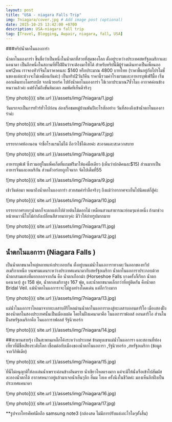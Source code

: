 ```yaml
---
layout: post
title: "USA - niagara Falls Trip"
img: 7niagara/cover.jpg # Add image post (optional)
date: 2015-10-25 13:42:00 +0700
description: USA-niagara fall trip
tag: [Travel, Blogging, Aupair, niagara, fall, USA]
---
```

###ทริปน้ำตกไนแองการ่า

น้ำตกไนแองการ่า ขึ้นชื่อว่าเป็นหนึ่งในน้ำตกที่สวยที่สุดของโลก ตั้งอยู่ระหว่างประเทศสหรัฐอเมริกาและแคนาดา เป็นอีกหนึ่งในสถานที่ที่ใฝ่ฝันว่าจะต้องมาให้ได้ สำหรับทริปนี้มีผู้ร่วมเดินทางเป็นเพื่อนออแพร์2คน เราจองทัวร์จีนในราคาคนละ $140 หรือประมาณ 4800 บาทไทย (ราคาขึ้นอยู่กับโปรโมชั่นของแต่ละช่วงจะไม่เหมือนกันค่ะ) เป็นทริป2วัน1คืน ราคานี้รวมค่าโรงแรมและอาหารบุฟเฟ่1มื้อ เริ่มออกเดินทางโดยรถบัส จากนิวยอร์ค ไปยังน้ำตกไนแองการ่า ใช้เวลาประมาณ7ชั่วโมง อากาศค่อนข้างหนาวแล้วค่ะ แต่ยังไม่ถึงขั้นหิมะตก ลมพัดทีเย็นดีจริงๆ

![my photo]({{ site.url }}/assets/img/7niagara/1.jpg)

วันแรกจะเป็นการทัวร์ทั่วไปก่อน ล่องเรือชมหมู่บ้านพันปีอะไรสักอย่าง วันที่สองถึงเข้าน้ำตกไนแองการ่าค่ะ

![my photo]({{ site.url }}/assets/img/7niagara/6.jpg)

![my photo]({{ site.url }}/assets/img/7niagara/7.jpg)

บรรยากาศห้องนอน จำชื่อโรงแรมไม่ได้ ถือว่าใช้ได้เลยค่ะ สะอาดและสะดวกสบาย

![my photo]({{ site.url }}/assets/img/7niagara/8.jpg)

อาหารบุฟเฟ่ ซึ่งรวมอยู่ในแพ็คเก็ตที่แถมฟรีมาให้แค่มื้อเดียว (เห็นว่าปกติคนละ$15) ส่วนมากเป็นอาหารจีนและอเมริกัน ส่วนตัวอร่อยถูกใจมาก จัดไปเต็มที่55

![my photo]({{ site.url }}/assets/img/7niagara/9.jpg)

เช้าวันต่อมา พอมาถึงน้ำตกไนแองการ่า สวยสมคำร่ำลือจริงๆ ถึงแม้ว่าอากาศจะเย็นไปนิดแต่ก็สู้ค่ะ

![my photo]({{ site.url }}/assets/img/7niagara/10.jpg)

บรรยากาศรอบๆน่ำตกก็จะตกแต่งไปด้วยต้นไม้ดอกไม้ เหมือนสวนสาธารณะย่อมๆแห่งหนึ่ง ถ้ามาช่วงหน้าหนาวนี่ใบไม้กำลังเปลี่ยนสีสวยมากๆค่ะ มีวิวให้ถ่ายรูปมากมาย

![my photo]({{ site.url }}/assets/img/7niagara/11.jpg)


![my photo]({{ site.url }}/assets/img/7niagara/12.jpg)

## น้ำตกไนแอการา (Niagara Falls )
 เป็นน้ำตกขนาดใหญ่หลายแห่งประกอบกัน ตั้งอยู่บนแม่น้ำไนแอการาทางตะวันออกของทวีปอเมริกาเหนือ บนพรมแดนระหว่างประเทศแคนาดากับสหรัฐอเมริกา น้ำตกไนแอการาประกอบด้วยน้ำตกสามแห่งที่แยกออกจากกัน คือ น้ำตกเกือกม้า (Horseshoe Falls บางครั้งก็เรียก น้ำตกแคนาดา) สูง 158 ฟุต, น้ำตกอเมริกาสูง 167 ฟุต, และน้ำตกขนาดเล็กกว่าที่อยู่ติดกัน คือน้ำตก Bridal Veil. แม้น้ำตกไนแอการาจะไม่สูงอย่างโดดเด่น แต่ก็กว้างมาก

![my photo]({{ site.url }}/assets/img/7niagara/13.jpg)

แม่น้ำไนแอการาไหลมาจากทะเลสาบอีรีไหลผ่านน้ำตกไนแอการาลงสู่ทะเลสาบออนตาริโอ เมืองสองฝั่งของน้ำตกในสองประเทศนั้นเป็นเมืองแฝด โดยในฝั่งแคนาดาคือ ไนแอการาฟอลส์ ออนตาริโอ ส่วนในฝั่งสหรัฐอเมริกาคือ ไนแอการาฟอลส์ รัฐนิวยอร์ก

![my photo]({{ site.url }}/assets/img/7niagara/14.jpg)

##สะพานสายรุ้ง
เป็นสะพานเหล็กโค้งระหว่างประเทศ ข้ามหุบเขาแม่น้ำไนแอการา และสถานที่ท่องเที่ยวที่มีชื่อเสียงระดับโลก เชื่อมต่อกับเมืองของน้ำตกไนแอการา ,รัฐนิวยอร์ก ,สหรัฐอเมริกา (ข้อมูลจากวิกิพิเดีย)


![my photo]({{ site.url }}/assets/img/7niagara/15.jpg)

่ที่นี่ไม่อนุญาติให้ลงเล่นน้ำเพราะค่อนข้างอันตราย น้ำเชียวไหลแรงมาก แต่จะมีให้นั่งเรือเข้าไปสัมผัสละอองน้ำตกได้ อากาศหนาวอยู่แล้วมาเจอน้ำเย็นๆอีก ฮึ่มม โอเค ครั้งนึงในชีวิตค่ะ มองเห็นอีกฝั่งเป็นประเทศแคนาดา

![my photo]({{ site.url }}/assets/img/7niagara/16.jpg)

![my photo]({{ site.url }}/assets/img/7niagara/17.jpg)





**รูปจากโทรศัพท์มือถือ samsung note3 (กล้องสด ไม่มีการปรับแต่งอะไรใดๆทั้งสิ้น)
